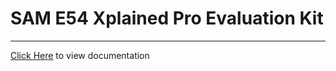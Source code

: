 # SAM E54 Xplained Pro Evaluation Kit

-----

[Click Here](https://onlinedocs.microchip.com/v2/keyword-lookup?keyword=SAM_E54_XPLAINED_PRO_EVALUATION_KIT&redirect=true) to view documentation

